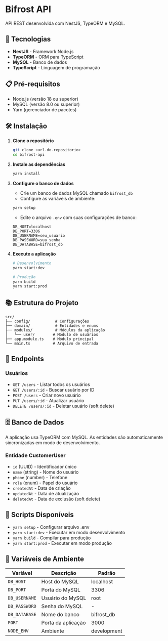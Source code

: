 # Bifrost API

API REST desenvolvida com NestJS, TypeORM e MySQL.

## 🚀 Tecnologias

- **NestJS** - Framework Node.js
- **TypeORM** - ORM para TypeScript
- **MySQL** - Banco de dados
- **TypeScript** - Linguagem de programação

## 📋 Pré-requisitos

- Node.js (versão 18 ou superior)
- MySQL (versão 8.0 ou superior)
- Yarn (gerenciador de pacotes)

## 🛠️ Instalação

1. **Clone o repositório**

   ```bash
   git clone <url-do-repositorio>
   cd bifrost-api
   ```

2. **Instale as dependências**

   ```bash
   yarn install
   ```

3. **Configure o banco de dados**

   - Crie um banco de dados MySQL chamado `bifrost_db`
   - Configure as variáveis de ambiente:

   ```bash
   yarn setup
   ```

   - Edite o arquivo `.env` com suas configurações de banco:

   ```env
   DB_HOST=localhost
   DB_PORT=3306
   DB_USERNAME=seu_usuario
   DB_PASSWORD=sua_senha
   DB_DATABASE=bifrost_db
   ```

4. **Execute a aplicação**

   ```bash
   # Desenvolvimento
   yarn start:dev

   # Produção
   yarn build
   yarn start:prod
   ```

## 📚 Estrutura do Projeto

```
src/
├── config/           # Configurações
├── domain/           # Entidades e enums
├── modules/          # Módulos da aplicação
│   └── user/        # Módulo de usuários
├── app.module.ts    # Módulo principal
└── main.ts          # Arquivo de entrada
```

## 🔗 Endpoints

### Usuários

- `GET /users` - Listar todos os usuários
- `GET /users/:id` - Buscar usuário por ID
- `POST /users` - Criar novo usuário
- `PUT /users/:id` - Atualizar usuário
- `DELETE /users/:id` - Deletar usuário (soft delete)

## 🗄️ Banco de Dados

A aplicação usa TypeORM com MySQL. As entidades são automaticamente sincronizadas em modo de desenvolvimento.

### Entidade CustomerUser

- `id` (UUID) - Identificador único
- `name` (string) - Nome do usuário
- `phone` (number) - Telefone
- `role` (enum) - Papel do usuário
- `createdAt` - Data de criação
- `updatedAt` - Data de atualização
- `deletedAt` - Data de exclusão (soft delete)

## 🚀 Scripts Disponíveis

- `yarn setup` - Configurar arquivo .env
- `yarn start:dev` - Executar em modo desenvolvimento
- `yarn build` - Compilar para produção
- `yarn start:prod` - Executar em modo produção

## 📝 Variáveis de Ambiente

| Variável      | Descrição          | Padrão      |
| ------------- | ------------------ | ----------- |
| `DB_HOST`     | Host do MySQL      | localhost   |
| `DB_PORT`     | Porta do MySQL     | 3306        |
| `DB_USERNAME` | Usuário do MySQL   | root        |
| `DB_PASSWORD` | Senha do MySQL     | -           |
| `DB_DATABASE` | Nome do banco      | bifrost_db  |
| `PORT`        | Porta da aplicação | 3000        |
| `NODE_ENV`    | Ambiente           | development |
